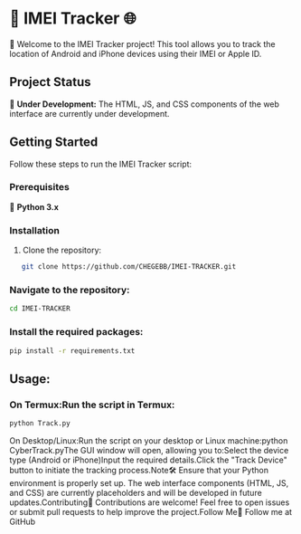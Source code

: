 # 📱 IMEI Tracker 🌐
🚀 Welcome to the IMEI Tracker project! This tool allows you to track the location of Android and iPhone devices using their IMEI or Apple ID.

## Project Status
🚧 **Under Development:** The HTML, JS, and CSS components of the web interface are currently under development.

## Getting Started
Follow these steps to run the IMEI Tracker script:

### Prerequisites
🐍 **Python 3.x**

### Installation
1. Clone the repository:
```bash
   git clone https://github.com/CHEGEBB/IMEI-TRACKER.git
```
### Navigate to the repository:
```bash
cd IMEI-TRACKER
```
### Install the required packages:
```bash
pip install -r requirements.txt
```
## Usage:
### On Termux:Run the script in Termux:
```bash
python Track.py
```
On Desktop/Linux:Run the script on your desktop or Linux machine:python CyberTrack.pyThe GUI window will open, allowing you to:Select the device type (Android or iPhone)Input the required details.Click the "Track Device" button to initiate the tracking process.Note🛠️ Ensure that your Python environment is properly set up. The web interface components (HTML, JS, and CSS) are currently placeholders and will be developed in future updates.Contributing🤝 Contributions are welcome! Feel free to open issues or submit pull requests to help improve the project.Follow Me👣 Follow me at GitHub
